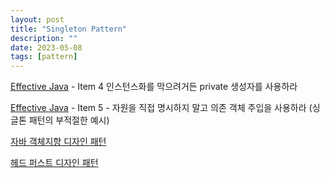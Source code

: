 ```yaml
---
layout: post
title: "Singleton Pattern"
description: ""
date: 2023-05-08
tags: [pattern]
---
```


<a href="http://www.yes24.com/Product/Goods/65551284">Effective Java</a> - Item 4 인스턴스화를 막으려거든 private 생성자를 사용하라

<a href="http://www.yes24.com/Product/Goods/65551284">Effective Java</a> - Item 5 - 자원을 직접 명시하지 말고 의존 객체 주입을 사용하라 (싱글톤 패턴의 부적절한 예시)

<a href="http://www.yes24.com/Product/Goods/12501269">자바 객체지향 디자인 패턴</a>

<a href="http://www.yes24.com/Product/Goods/108192370">헤드 퍼스트 디자인 패턴</a>
